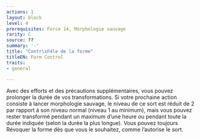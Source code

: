 ```yaml
---
actions: 1
layout: block
level: 4
prerequisites: Force 14, Morphologie sauvage
rarity: C
source: ??
summary: '-'
title: "Contr\xF4le de la forme"
titleEN: Form Control
traits:
- general

---
```


<p>Avec des efforts et des précautions supplémentaires, vous pouvez prolonger la durée de vos transformations. Si votre prochaine action consiste à lancer morphologie sauvage, le niveau de ce sort est réduit de 2 par rapport à son niveau normal (niveau 1 au minimum), mais vous pouvez rester transformé pendant un maximum d’une heure ou pendant toute la durée indiquée (selon la durée la plus longue). Vous pouvez toujours Révoquer la forme dès que vous le souhaitez, comme l’autorise le sort.</p>